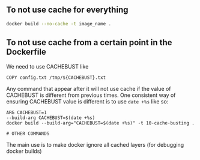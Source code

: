 ## To not use cache for everything
```bash
docker build --no-cache -t image_name .
```
## To not use cache from a certain point in the Dockerfile
We need to use CACHEBUST like
```
COPY config.txt /tmp/${CACHEBUST}.txt
```
Any command  that appear after it will not use cache if the value of CACHEBUST is different from previous times. One consistent way of ensuring CACHEBUST value is different is to use `date +%s` like so:

```shell
ARG CACHEBUST=1
--build-arg CACHEBUST=$(date +%s)
docker build --build-arg="CACHEBUST=$(date +%s)" -t 10-cache-busting .

# OTHER COMMANDS

```

The main use is to make docker ignore all cached layers (for debugging docker builds)

